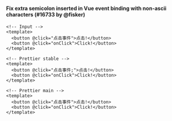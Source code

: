 #### Fix extra semicolon inserted in Vue event binding with non-ascii characters (#16733 by @fisker)

<!-- prettier-ignore -->
```vue
<!-- Input -->
<template>
  <button @click="点击事件">点击!</button>
  <button @click="onClick">Click!</button>
</template>

<!-- Prettier stable -->
<template>
  <button @click="点击事件;">点击!</button>
  <button @click="onClick">Click!</button>
</template>

<!-- Prettier main -->
<template>
  <button @click="点击事件">点击!</button>
  <button @click="onClick">Click!</button>
</template>
```
